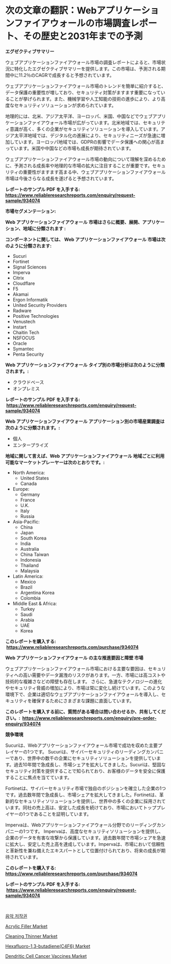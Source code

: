 <p><h1>次の文章の翻訳：Webアプリケーションファイアウォールの市場調査レポート、その歴史と2031年までの予測</h1></p><p><strong>エグゼクティブサマリー</strong></p>
<p><p>ウェブアプリケーションファイアウォール市場の調査レポートによると、市場状況に特化したエグゼクティブサマリーを提供します。この市場は、予測される期間中に11.2％のCAGRで成長すると予想されています。</p><p>ウェブアプリケーションファイアウォール市場のトレンドを簡単に紹介すると、データ保護の重要性が増しており、セキュリティ対策がますます重要になっていることが挙げられます。また、機械学習や人工知能の技術の進歩により、より高度なセキュリティソリューションが求められています。</p><p>地理的には、北米、アジア太平洋、ヨーロッパ、米国、中国などでウェブアプリケーションファイアウォール市場が広がっています。北米地域では、セキュリティ意識が高く、多くの企業がセキュリティソリューションを導入しています。アジア太平洋地域では、デジタル化の進展により、セキュリティニーズが急速に増加しています。ヨーロッパ地域では、GDPRの影響でデータ保護への関心が高まっています。米国や中国などの市場も成長が期待されています。</p><p>ウェブアプリケーションファイアウォール市場の動向について理解を深めるために、予測される成長率や地理的な市場の拡大に注目することが重要です。セキュリティの重要性がますます高まる中、ウェブアプリケーションファイアウォール市場は今後さらなる成長を遂げると予想されています。</p></p>
<p><strong>レポートのサンプル PDF を入手する: <a href="https://www.reliableresearchreports.com/enquiry/request-sample/934074">https://www.reliableresearchreports.com/enquiry/request-sample/934074</a></strong></p>
<p><strong>市場セグメンテーション:</strong></p>
<p><strong> Web アプリケーションファイアウォール 市場はさらに概要、展開、アプリケーション、地域に分類されます :</strong></p>
<p><strong>コンポーネントに関しては、 Web アプリケーションファイアウォール 市場は次のように分類されます: &nbsp;</strong></p>
<p><ul><li>Sucuri</li><li>Fortinet</li><li>Signal Sciences</li><li>Imperva</li><li>Citrix</li><li>Cloudflare</li><li>F5</li><li>Akamai</li><li>Ergon Informatik</li><li>United Security Providers</li><li>Radware</li><li>Positive Technologies</li><li>Venustech</li><li>Instart</li><li>Chaitin Tech</li><li>NSFOCUS</li><li>Oracle</li><li>Symantec</li><li>Penta Security</li></ul></p>
<p><strong> Web アプリケーションファイアウォール タイプ別の市場分析は次のように分類されます。:</strong></p>
<p><ul><li>クラウドベース</li><li>オンプレミス</li></ul></p>
<p><strong>レポートのサンプル PDF を入手する: &nbsp;<a href="https://www.reliableresearchreports.com/enquiry/request-sample/934074">https://www.reliableresearchreports.com/enquiry/request-sample/934074</a></strong></p>
<p><strong> Web アプリケーションファイアウォール アプリケーション別の市場産業調査は次のように分類されます。:</strong></p>
<p><ul><li>個人</li><li>エンタープライズ</li></ul></p>
<p><strong>地域に関して言えば、Web アプリケーションファイアウォール 地域ごとに利用可能なマーケットプレーヤーは次のとおりです。:</strong></p>
<p><ul>
    <li>
        North America:
        <ul>
            <li>United States</li>
            <li>Canada</li>
        </ul>
    </li>
    <li>
        Europe:
        <ul>
            <li>Germany</li>
            <li>France</li>
            <li>U.K.</li>
            <li>Italy</li>
            <li>Russia</li>
        </ul>
    </li>
    <li>
        Asia-Pacific:
        <ul>
            <li>China</li>
            <li>Japan</li>
            <li>South Korea</li>
            <li>India</li>
            <li>Australia</li>
            <li>China Taiwan</li>
            <li>Indonesia</li>
            <li>Thailand</li>
            <li>Malaysia</li>
        </ul>
    </li>
    <li>
        Latin America:
        <ul>
            <li>Mexico</li>
            <li>Brazil</li>
            <li>Argentina Korea</li>
            <li>Colombia</li>
        </ul>
    </li>
    <li>
        Middle East & Africa:
        <ul>
            <li>Turkey</li>
            <li>Saudi</li>
            <li>Arabia</li>
            <li>UAE</li>
            <li>Korea</li>
        </ul>
    </li>
    </ul></p>
<p><strong>このレポートを購入する: &nbsp;<a href="https://www.reliableresearchreports.com/purchase/934074">https://www.reliableresearchreports.com/purchase/934074</a></strong></p>
<p><strong>Web アプリケーションファイアウォール の主な推進要因と障壁 市場</strong></p>
<p><p>ウェブアプリケーションファイアウォール市場における主要な要因は、セキュリティへの高い需要やデータ漏洩のリスクがあります。一方、市場には高コストや技術的な複雑さなどの障壁も存在します。 さらに、急速なテクノロジーの進化やセキュリティ脅威の増加により、市場は常に変化し続けています。このような環境下で、企業は適切なウェブアプリケーションファイアウォールを導入し、セキュリティを確保するためにさまざまな課題に直面しています。</p></p>
<p><strong>このレポートを購入する前に、質問がある場合は問い合わせるか、共有してください。:&nbsp; <a href="https://www.reliableresearchreports.com/enquiry/pre-order-enquiry/934074">https://www.reliableresearchreports.com/enquiry/pre-order-enquiry/934074</a></strong></p>
<p><strong>競争環境</strong></p>
<p><p>Sucuriは、Webアプリケーションファイアウォール市場で成功を収めた主要プレイヤーの1つです。 Sucuriは、サイバーセキュリティのリーディングカンパニーであり、世界中の数千の企業にセキュリティソリューションを提供しています。過去10年間で急成長し、市場シェアを拡大してきました。Sucuriは、堅固なセキュリティ対策を提供することで知られており、お客様のデータを安全に保護することに焦点を当てています。</p><p>Fortinetは、サイバーセキュリティ市場で独自のポジションを確立した企業の1つです。過去数年間で急成長し、市場シェアを拡大してきました。Fortinetは、革新的なセキュリティソリューションを提供し、世界中の多くの企業に採用されています。同社の売上高は、安定した成長を続けており、市場においてトッププレイヤーの1つであることを証明しています。</p><p>Impervaは、Webアプリケーションファイアウォール分野でのリーディングカンパニーの1つです。 Impervaは、高度なセキュリティソリューションを提供し、企業のデータを有害な攻撃から保護しています。過去数年間で市場シェアを急速に拡大し、安定した売上高を達成しています。Impervaは、市場において信頼性と革新性を兼ね備えたエキスパートとして位置付けられており、将来の成長が期待されています。</p></p>
<p><strong>このレポートを購入する: &nbsp; <a href="https://www.reliableresearchreports.com/purchase/934074">https://www.reliableresearchreports.com/purchase/934074</a></strong></p>
<p><strong>レポートのサンプル PDF を入手する: &nbsp;<a href="https://www.reliableresearchreports.com/enquiry/request-sample/934074">https://www.reliableresearchreports.com/enquiry/request-sample/934074</a></strong><strong></strong></p>
<p>&nbsp;</p>
<p><p><a href="https://github.com/vsap75a286l/Market-Research-Report-List-1/blob/main/9288922184331.md">음악 저작권</a></p><p><a href="https://view.publitas.com/reportprime-1/global-acrylic-filler-market-size-and-market-trends-insights-and-projections-from-2024-to-2031/">Acrylic Filler Market</a></p><p><a href="https://view.publitas.com/reportprime-1/cleaning-thinner-market-size-growing-and-forecasted-for-period-from-2024-2031-and-provides-complete-market-analysis-of-this-market/">Cleaning Thinner Market</a></p><p><a href="https://github.com/kathiaseamanalvaradovlprc2h/Market-Research-Report-List-1/blob/main/hexafluoro-13-butadienec4f6-market.md">Hexafluoro-1,3-butadiene(C4F6) Market</a></p><p><a href="https://issuu.com/reportprime-2/docs/dendritic-cell-cancer-vaccines-market-size-2030.pp">Dendritic Cell Cancer Vaccines Market</a></p></p>